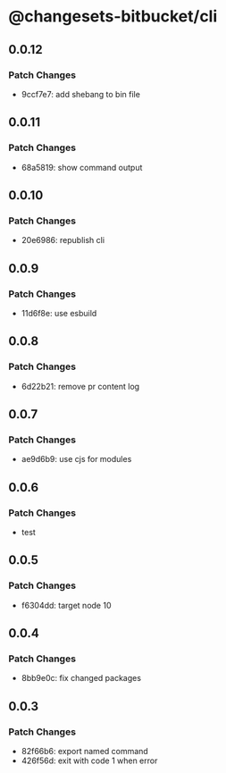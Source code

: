 # @changesets-bitbucket/cli

## 0.0.12

### Patch Changes

- 9ccf7e7: add shebang to bin file

## 0.0.11

### Patch Changes

- 68a5819: show command output

## 0.0.10

### Patch Changes

- 20e6986: republish cli

## 0.0.9

### Patch Changes

- 11d6f8e: use esbuild

## 0.0.8

### Patch Changes

- 6d22b21: remove pr content log

## 0.0.7

### Patch Changes

- ae9d6b9: use cjs for modules

## 0.0.6

### Patch Changes

- test

## 0.0.5

### Patch Changes

- f6304dd: target node 10

## 0.0.4

### Patch Changes

- 8bb9e0c: fix changed packages

## 0.0.3

### Patch Changes

- 82f66b6: export named command
- 426f56d: exit with code 1 when error
